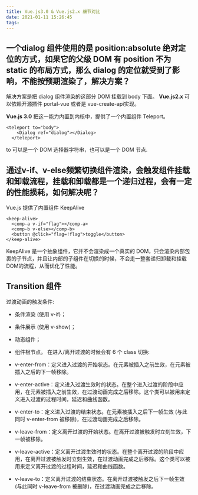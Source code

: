 ```yaml
---
title: Vue.js3.0 & Vue.js2.x 细节对比
date: 2021-01-11 15:26:45
tags:
---
```


<meta name="referrer" content="no-referrer"/>

## 一个dialog 组件使用的是 position:absolute 绝对定位的方式，如果它的父级 DOM 有 position 不为 static 的布局方式，那么 dialog 的定位就受到了影响，不能按预期渲染了，解决方案？
解决方案是把 dialog 组件渲染的这部分 DOM 挂载到 body 下面。
**Vue.js2.x**
可以依赖开源插件 portal-vue 或者是 vue-create-api实现。

**Vue.js 3.0**
把这一能力内置到内核中，提供了一个内置组件 Teleport。
```
<teleport to="body">
    <Dialog ref="dialog"></Dialog>
  </teleport>
```
to 可以是一个 DOM 选择器字符串，也可以是一个 DOM 节点.

## 通过v-if、v-else频繁切换组件渲染，会触发组件挂载和卸载流程，挂载和卸载都是一个递归过程，会有一定的性能损耗，如何解决呢？
Vue.js 提供了内置组件 KeepAlive
```
<keep-alive>
  <comp-a v-if="flag"></comp-a>
  <comp-b v-else></comp-b>
  <button @click="flag=!flag">toggle</button>
</keep-alive>
```

KeepAlive 是一个抽象组件，它并不会渲染成一个真实的 DOM，只会渲染内部包裹的子节点，并且让内部的子组件在切换的时候，不会走一整套递归卸载和挂载 DOM的流程，从而优化了性能。

## Transition 组件
过渡动画的触发条件:
* 条件渲染 (使用 v-if)；
* 条件展示 (使用 v-show)；
* 动态组件；
* 组件根节点。
在进入/离开过渡的时候会有 6 个 class 切换:
* v-enter-from：定义进入过渡的开始状态。在元素被插入之前生效，在元素被插入之后的下一帧移除。

* v-enter-active：定义进入过渡生效时的状态。在整个进入过渡的阶段中应用，在元素被插入之前生效，在过渡动画完成之后移除。这个类可以被用来定义进入过渡的过程时间，延迟和曲线函数。

* v-enter-to：定义进入过渡的结束状态。在元素被插入之后下一帧生效 (与此同时 v-enter-from 被移除)，在过渡动画完成之后移除。

* v-leave-from：定义离开过渡的开始状态。在离开过渡被触发时立刻生效，下一帧被移除。

* v-leave-active：定义离开过渡生效时的状态。在整个离开过渡的阶段中应用，在离开过渡被触发时立刻生效，在过渡动画完成之后移除。这个类可以被用来定义离开过渡的过程时间，延迟和曲线函数。

* v-leave-to：定义离开过渡的结束状态。在离开过渡被触发之后下一帧生效 (与此同时 v-leave-from 被删除)，在过渡动画完成之后移除。